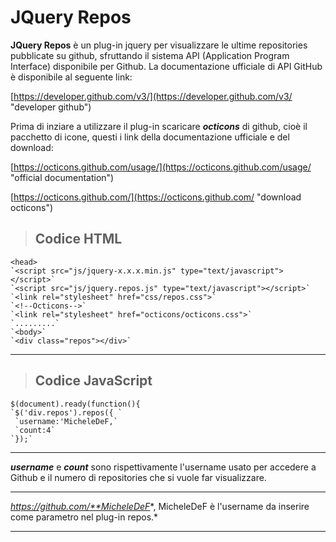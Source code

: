 # JQuery Repos #

**JQuery Repos** è un plug-in jquery per visualizzare le ultime repositories pubblicate su github, sfruttando il sistema API (Application Program Interface) disponibile per Github.
La documentazione ufficiale di API GitHub è disponibile al seguente link:


[https://developer.github.com/v3/](https://developer.github.com/v3/ "developer github")

Prima di inziare a utilizzare il plug-in scaricare ***octicons*** di github, cioè il pacchetto di icone, questi i link della documentazione ufficiale e del download:

[https://octicons.github.com/usage/](https://octicons.github.com/usage/ "official documentation")

[https://octicons.github.com/](https://octicons.github.com/ "download octicons")

>## Codice HTML ##
    <head>
    `<script src="js/jquery-x.x.x.min.js" type="text/javascript"></script>`
    `<script src="js/jquery.repos.js" type="text/javascript"></script>`
    `<link rel="stylesheet" href="css/repos.css">`
    `<!--Octicons-->`
    `<link rel="stylesheet" href="octicons/octicons.css">`
    `.........`
    `<body>`
    `<div class="repos"></div>`
    




----------

>## Codice JavaScript  ##

    $(document).ready(function(){
    `$('div.repos').repos({ `
     `username:'MicheleDeF,`
     `count:4`
    `});`

----------
***username*** e ***count*** sono rispettivamente l'username usato per accedere a Github e il numero di repositories che si vuole far visualizzare.

----------

*https://github.com/**MicheleDeF**, MicheleDeF è l'username da inserire come parametro nel plug-in repos.*

----------
